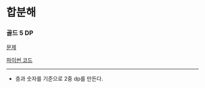 # 합분해
### 골드 5 DP
[문제](https://www.acmicpc.net/problem/2225)

[파이썬 코드](2225.py)

---



- 층과 숫자를 기준으로 2중 dp를 만든다.